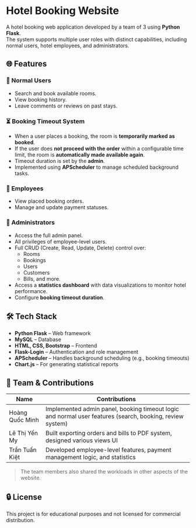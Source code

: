 # Hotel Booking Website

A hotel booking web application developed by a team of 3 using **Python Flask**.  
The system supports multiple user roles with distinct capabilities, including normal users, hotel employees, and administrators.

## 🌐 Features

### 👤 Normal Users
- Search and book available rooms.
- View booking history.
- Leave comments or reviews on past stays.

### ⏳ Booking Timeout System
- When a user places a booking, the room is **temporarily marked as booked**.
- If the user does **not proceed with the order** within a configurable time limit, the room is **automatically made available again**.
- Timeout duration is set by the **admin**.
- Implemented using **APScheduler** to manage scheduled background tasks.

### 🧾 Employees
- View placed booking orders.
- Manage and update payment statuses.

### 🔧 Administrators
- Access the full admin panel.
- All privileges of employee-level users.
- Full CRUD (Create, Read, Update, Delete) control over:
  - Rooms
  - Bookings
  - Users
  - Customers
  - Bills, and more.
- Access a **statistics dashboard** with data visualizations to monitor hotel performance.
- Configure **booking timeout duration**.

## 🛠️ Tech Stack
- **Python Flask** – Web framework
- **MySQL** – Database
- **HTML, CSS, Bootstrap** – Frontend
- **Flask-Login** – Authentication and role management
- **APScheduler** – Handles background scheduling (e.g., booking timeouts)
- **Chart.js** – For generating statistical reports

## 👥 Team & Contributions

| Name         | Contributions                                                                 |
|--------------|--------------------------------------------------------------------------------|
| Hoàng Quốc Minh   | Implemented admin panel, booking timeout logic and normal user features (search, booking, review system)  |
| Lê Thị Yến My     | Built exporting orders and bills to PDF system, designed various views UI |
| Trần Tuấn Kiệt    | Developed employee-level features, payment management logic, and statistics   |

> The team members also shared the workloads in other aspects of the website.

## 🔒 License

This project is for educational purposes and not licensed for commercial distribution.
